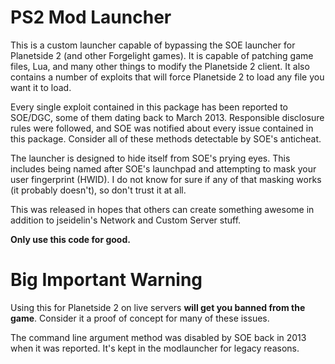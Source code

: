 # PS2 Mod Launcher

This is a custom launcher capable of bypassing the SOE launcher for Planetside 2 (and other Forgelight games).  It is capable of patching game files, Lua, and many other things to modify the Planetside 2 client.  It also contains a number of exploits that will force Planetside 2 to load any file you want it to load.  

Every single exploit contained in this package has been reported to SOE/DGC, some of them dating back to March 2013.  Responsible disclosure rules were followed, and SOE was notified about every issue contained in this package.  Consider all of these methods detectable by SOE's anticheat.  

The launcher is designed to hide itself from SOE's prying eyes.  This includes being named after SOE's launchpad and attempting to mask your user fingerprint (HWID).  I do not know for sure if any of that masking works (it probably doesn't), so don't trust it at all.  

This was released in hopes that others can create something awesome in addition to jseidelin's Network and Custom Server stuff. 

**Only use this code for good.**      



# Big Important Warning

Using this for Planetside 2 on live servers **will get you banned from the game**.  Consider it a proof of concept for many of these issues.  

The command line argument method was disabled by SOE back in 2013 when it was reported.  It's kept in the modlauncher for legacy reasons.  

